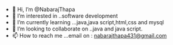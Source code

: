 - 👋 Hi, I’m @NabarajThapa
- 👀 I’m interested in ..software development
- 🌱 I’m currently learning ...java,java script,html,css and mysql
- 💞️ I’m looking to collaborate on ..java and java script.
- 📫 How to reach me ...email on : nabarajthapa431@gmail.com

<!---
NabarajThapa/NabarajThapa is a ✨ special ✨ repository because its `README.md` (this file) appears on your GitHub profile.
You can click the Preview link to take a look at your changes.
--->

